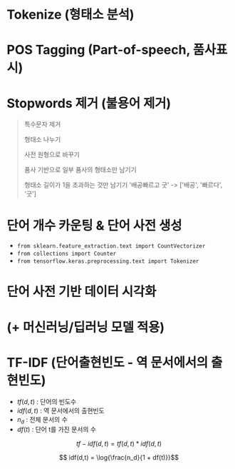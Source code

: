 # Tokenize (형태소 분석)
# POS Tagging (Part-of-speech, 품사표시)
# Stopwords 제거 (불용어 제거)

> 특수문자 제거
>
> 형태소 나누기
>
> 사전 원형으로 바꾸기
>
> 품사 기반으로 일부 품사의 형태소만 남기기
>
> 형태소 길이가 1을 초과하는 것만 남기기
> '배공빠르고 굿' -> ['배공', '빠르다', '굿']

# 단어 개수 카운팅 & 단어 사전 생성
- `from sklearn.feature_extraction.text import CountVectorizer`
- `from collections import Counter`
- `from tensorflow.keras.preprocessing.text import Tokenizer`

# 단어 사전 기반 데이터 시각화
# (+ 머신러닝/딥러닝 모델 적용)


# TF-IDF (단어출현빈도 - 역 문서에서의 출현빈도)
- $tf(d,t)$ : 단어의 빈도수
- $idf(d,t)$ : 역 문서에서의 출현빈도
- $n_d$ : 전체 문서의 수
- $df(t)$ : 단어 t를 가진 문서의 수

$$ tf-idf(d,t) = tf(d,t) * idf(d,t) $$

$$ idf(d,t) = \log{\frac{n_d}{1 + df(t)}}$$










